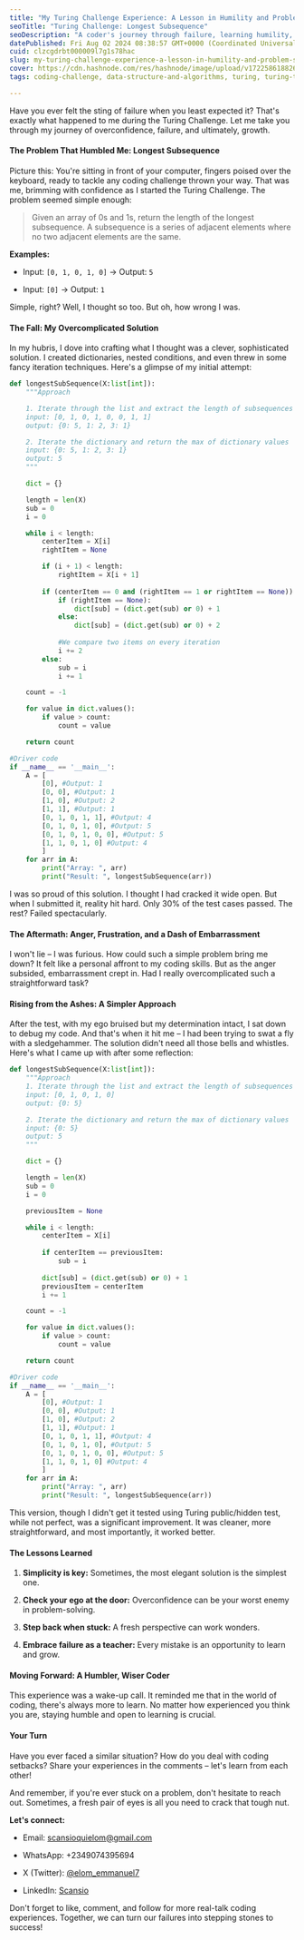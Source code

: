 ```yaml
---
title: "My Turing Challenge Experience: A Lesson in Humility and Problem-Solving"
seoTitle: "Turing Challenge: Longest Subsequence"
seoDescription: "A coder's journey through failure, learning humility, and finding simpler problem-solving methods in the Turing Challenge"
datePublished: Fri Aug 02 2024 08:38:57 GMT+0000 (Coordinated Universal Time)
cuid: clzcgdrbt000009l7g1s78hac
slug: my-turing-challenge-experience-a-lesson-in-humility-and-problem-solving
cover: https://cdn.hashnode.com/res/hashnode/image/upload/v1722586188261/4d66878d-1b26-49a6-bc7d-5294ae4b2bd4.png
tags: coding-challenge, data-structure-and-algorithms, turing, turing-test, longest-subsequence-problem

---
```


Have you ever felt the sting of failure when you least expected it? That's exactly what happened to me during the Turing Challenge. Let me take you through my journey of overconfidence, failure, and ultimately, growth.

#### The Problem That Humbled Me: Longest Subsequence

Picture this: You're sitting in front of your computer, fingers poised over the keyboard, ready to tackle any coding challenge thrown your way. That was me, brimming with confidence as I started the Turing Challenge. The problem seemed simple enough:

> Given an array of 0s and 1s, return the length of the longest subsequence. A subsequence is a series of adjacent elements where no two adjacent elements are the same.

**Examples:**

* Input: `[0, 1, 0, 1, 0]` → Output: `5`
    
* Input: `[0]` → Output: `1`
    

Simple, right? Well, I thought so too. But oh, how wrong I was.

#### The Fall: My Overcomplicated Solution

In my hubris, I dove into crafting what I thought was a clever, sophisticated solution. I created dictionaries, nested conditions, and even threw in some fancy iteration techniques. Here's a glimpse of my initial attempt:

```python
def longestSubSequence(X:list[int]):
    """Approach 

    1. Iterate through the list and extract the length of subsequences into a dictionary
    input: [0, 1, 0, 1, 0, 0, 1, 1]
    output: {0: 5, 1: 2, 3: 1}

    2. Iterate the dictionary and return the max of dictionary values
    input: {0: 5, 1: 2, 3: 1}
    output: 5
    """

    dict = {}

    length = len(X)
    sub = 0
    i = 0

    while i < length:
        centerItem = X[i]
        rightItem = None

        if (i + 1) < length:
            rightItem = X[i + 1]
        
        if (centerItem == 0 and (rightItem == 1 or rightItem == None)) or (centerItem == 1 and (rightItem == 0 or rightItem == None)):
            if (rightItem == None):
                dict[sub] = (dict.get(sub) or 0) + 1
            else:
                dict[sub] = (dict.get(sub) or 0) + 2
            
            #We compare two items on every iteration
            i += 2
        else:
            sub = i
            i += 1

    count = -1

    for value in dict.values():
        if value > count:
            count = value

    return count

#Driver code        
if __name__ == '__main__':
    A = [
        [0], #Output: 1
        [0, 0], #Output: 1
        [1, 0], #Output: 2
        [1, 1], #Output: 1
        [0, 1, 0, 1, 1], #Output: 4
        [0, 1, 0, 1, 0], #Output: 5
        [0, 1, 0, 1, 0, 0], #Output: 5
        [1, 1, 0, 1, 0] #Output: 4
        ]
    for arr in A:
        print("Array: ", arr)
        print("Result: ", longestSubSequence(arr))
```

I was so proud of this solution. I thought I had cracked it wide open. But when I submitted it, reality hit hard. Only 30% of the test cases passed. The rest? Failed spectacularly.

#### The Aftermath: Anger, Frustration, and a Dash of Embarrassment

I won't lie – I was furious. How could such a simple problem bring me down? It felt like a personal affront to my coding skills. But as the anger subsided, embarrassment crept in. Had I really overcomplicated such a straightforward task?

#### Rising from the Ashes: A Simpler Approach

After the test, with my ego bruised but my determination intact, I sat down to debug my code. And that's when it hit me – I had been trying to swat a fly with a sledgehammer. The solution didn't need all those bells and whistles. Here's what I came up with after some reflection:

```python
def longestSubSequence(X:list[int]):
    """Approach 
    1. Iterate through the list and extract the length of subsequences into a dictionary
    input: [0, 1, 0, 1, 0]
    output: {0: 5}

    2. Iterate the dictionary and return the max of dictionary values
    input: {0: 5}
    output: 5
    """

    dict = {}

    length = len(X)
    sub = 0
    i = 0

    previousItem = None

    while i < length:
        centerItem = X[i]
        
        if centerItem == previousItem:
            sub = i
        
        dict[sub] = (dict.get(sub) or 0) + 1
        previousItem = centerItem
        i += 1

    count = -1

    for value in dict.values():
        if value > count:
            count = value

    return count

#Driver code 
if __name__ == '__main__':
    A = [
        [0], #Output: 1
        [0, 0], #Output: 1
        [1, 0], #Output: 2
        [1, 1], #Output: 1
        [0, 1, 0, 1, 1], #Output: 4
        [0, 1, 0, 1, 0], #Output: 5
        [0, 1, 0, 1, 0, 0], #Output: 5
        [1, 1, 0, 1, 0] #Output: 4
        ]
    for arr in A:
        print("Array: ", arr)
        print("Result: ", longestSubSequence(arr))
```

This version, though I didn't get it tested using Turing public/hidden test, while not perfect, was a significant improvement. It was cleaner, more straightforward, and most importantly, it worked better.

#### The Lessons Learned

1. **Simplicity is key:** Sometimes, the most elegant solution is the simplest one.
    
2. **Check your ego at the door:** Overconfidence can be your worst enemy in problem-solving.
    
3. **Step back when stuck:** A fresh perspective can work wonders.
    
4. **Embrace failure as a teacher:** Every mistake is an opportunity to learn and grow.
    

#### Moving Forward: A Humbler, Wiser Coder

This experience was a wake-up call. It reminded me that in the world of coding, there's always more to learn. No matter how experienced you think you are, staying humble and open to learning is crucial.

#### Your Turn

Have you ever faced a similar situation? How do you deal with coding setbacks? Share your experiences in the comments – let's learn from each other!

And remember, if you're ever stuck on a problem, don't hesitate to reach out. Sometimes, a fresh pair of eyes is all you need to crack that tough nut.

**Let's connect:**

* Email: [scansioquielom@gmail.com](mailto:scansioquielom@gmail.com)
    
* WhatsApp: +2349074395694
    
* X (Twitter): [@elom\_emmanuel7](https://x.com/elom_emmanuel7)
    
* LinkedIn: [Scansio](https://www.linkedin.com/in/scansio/)
    

Don't forget to like, comment, and follow for more real-talk coding experiences. Together, we can turn our failures into stepping stones to success!